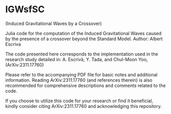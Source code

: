 # IGWsfSC

(Induced Gravitational Waves by a Crossover)

Julia code for the computation of the Induced Gravitational Waves caused by the presence of a crossover beyond the Standard Model. 
Author: Albert Escriva

The code presented here corresponds to the implementation used in the research study detailed in:
A. Escrivà, Y. Tada, and Chul-Moon Yoo, (ArXiv:2311.17760)


Please refer to the accompanying PDF file for basic notes and additional information. Reading ArXiv:2311.17760 (and references therein) is also recommended for comprehensive descriptions and comments related to the code.

If you choose to utilize this code for your research or find it beneficial, kindly consider citing ArXiv:2311.17760 and acknowledging this repository.
